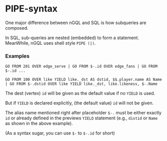 # PIPE-syntax

One major difference between nGQL and SQL is how subqueries are composed.

In SQL, sub-queries are nested (embedded) to form a statement.
MeanWhile, nGQL uses shell style `PIPE (|)`.

### Examples

```
GO FROM 201 OVER edge_serve | GO FROM $-.id OVER edge_fans | GO FROM $-.id ...

GO FROM 100 OVER like YIELD like._dst AS dstid, $$.player.name AS Name  | GO FROM $-.dstid OVER like YIELD like._dst, like.likeness, $-.Name
```

The dest (vertex) `id` will be given as the default value if no `YIELD` is used. 

But if `YIELD` is declared explicitly, (the default value) `id` will not be given.

The alias name mentioned right after placeholder `$-.` must be either exactly `id` or already defined in the previews `YIELD` statement (e.g., `distid` or `Name` as shown in the above example).

(As a syntax sugar, you can use `$-` to `$-.id` for short)
